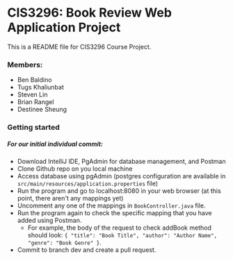 # CIS3296: Book Review Web Application Project

This is a README file for CIS3296 Course Project.

### Members:
* Ben Baldino
* Tugs Khaliunbat
* Steven Lin
* Brian Rangel
* Destinee Sheung

### Getting started
##### For our initial individual commit:
   * Download IntelliJ IDE, PgAdmin for database management, and Postman
   * Clone Github repo on you local machine
   * Access database using pgAdmin (postgres configuration are available in `src/main/resources/application.properties` file)
   * Run the program and go to localhost:8080 in your web browser (at this point, there aren't any mappings yet)
   * Uncomment any one of the mappings in `BookController.java` file.
   * Run the program again to check the specific mapping that you have added using Postman.
     * For example, the body of the request to check addBook method should look: ```{
       "title": "Book Title",
       "author": "Author Name",
       "genre": "Book Genre"
       }```.
   * Commit to branch dev and create a pull request.



